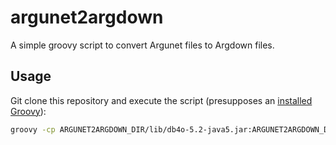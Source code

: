 # argunet2argdown

A simple groovy script to convert Argunet files to Argdown files.

## Usage

Git clone this repository and execute the script (presupposes an [installed Groovy](https://groovy.apache.org/download.html)):

```bash
groovy -cp ARGUNET2ARGDOWN_DIR/lib/db4o-5.2-java5.jar:ARGUNET2ARGDOWN_DIR/lib/org.argunet.model_1.0.0.jar ARGUNET2ARGDOWN_DIR/scripts/argunet2argdown.groovy PATH_TO_ARGUNET_FILE
```
